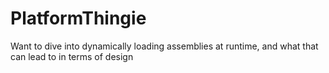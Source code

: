 # PlatformThingie
Want to dive into dynamically loading assemblies at runtime, and what that can lead to in terms of design
